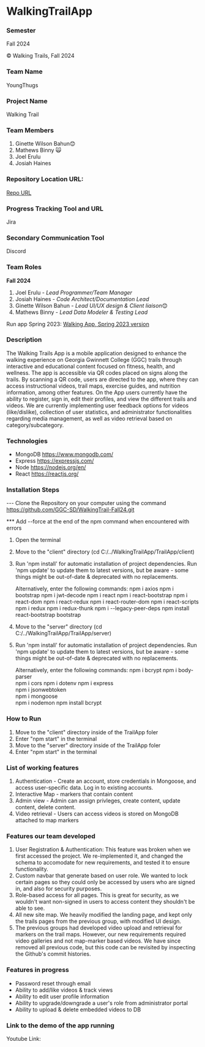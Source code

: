 # WalkingTrailApp

### Semester
Fall 2024

© Walking Trails, Fall 2024

### Team Name

YoungThugs

### Project Name

Walking Trail 

### Team Members
1. Ginette Wilson Bahun😊
2. Mathews Binny 🙀
3. Joel Erulu
4. Josiah Haines

### Repository Location URL:

[Repo URL](https://github.com/GGC-SD/WalkingTrailApp.git)

### Progress Tracking Tool and URL

Jira

### Secondary Communication Tool

Discord

### Team Roles

**Fall 2024**
1.   Joel Erulu - *Lead Programmer/Team Manager*
2.   Josiah Haines - *Code Architect/Documentation Lead*
3.   Ginette Wilson Bahun - *Lead UI/UX design & Client liaison*😊
4.   Mathews Binny - *Lead Data Modeler & Testing Lead*

Run app Spring 2023: [Walking App, Spring 2023 version](https://ggctrail.onrender.com/)

### Description

The Walking Trails App is a mobile application designed to enhance the walking experience on Georgia Gwinnett College (GGC) trails through interactive and educational content focused on fitness, health, and wellness. The app is accessible via QR codes placed on signs along the trails. By scanning a QR code, users are directed to the app, where they can access instructional videos, trail maps, exercise guides, and nutrition information, among other features. On the App users currently have the ability to register, sign in, edit their profiles, and view the different trails and videos. We are currently  implementing user feedback options for videos (like/dislike), collection of user statistics, and administrator functionalities regarding media management, as well as video retrieval based on category/subcategory.

### Technologies

- MongoDB
  https://www.mongodb.com/
- Express
  https://expressjs.com/
- Node
  https://nodejs.org/en/
- React
  https://reactjs.org/

### Installation Steps

--- Clone the Repository on your computer using the command https://github.com/GGC-SD/WalkingTrail-Fall24.git

\*\*\* Add --force at the end of the npm command when encountered with errors

1. Open the terminal
2. Move to the "client" directory (cd C:/../WalkingTrailApp/TrailApp/client)
3. Run 'npm install' for automatic installation of project dependencies. Run 'npm update' to update them to latest versions, but be aware - some things might be out-of-date & deprecated with no replacements.
   
   Alternatively, enter the following commands:
   npm i axios
   npm i bootstrap
   npm i jwt-decode
   npm i react
   npm i react-bootstrap
   npm i react-dom
   npm i react-redux
   npm i react-router-dom
   npm i react-scripts
   npm i redux
   npm i redux-thunk
   npm i --legacy-peer-deps
   npm install react-bootstrap bootstrap

5. Move to the "server" directory (cd C:/../WalkingTrailApp/TrailApp/server)
6. Run 'npm install' for automatic installation of project dependencies. Run 'npm update' to update them to latest versions, but be aware - some things might be out-of-date & deprecated with no replacements.
   
   Alternatively, enter the following commands: 
   npm i bcrypt
   npm i body-parser  
   npm i cors 
   npm i dotenv 
   npm i express  
   npm i jsonwebtoken  
   npm i mongoose  
   npm i nodemon
   npm install bcrypt

### How to Run

1. Move to the "client" directory inside of the TrailApp foler
2. Enter "npm start" in the terminal
3. Move to the "server" directory inside of the TrailApp foler
4. Enter "npm start" in the terminal

### List of working features

1. Authentication - Create an account, store credentials in Mongoose, and access user-specific data. Log in to existing accounts.
2. Interactive Map - markers that contain content
3. Admin view - Admin can assign privleges, create content, update content, delete content.
4. Video retrieval - Users can access videos is stored on MongoDB attached to map markers

### Features our team developed

1. User Registration & Authentication: This feature was broken when we first accessed the project. We re-implemented it, and changed the schema to accomodate for new requirements, and tested it to ensure functionality.
2. Custom navbar that generate based on user role. We wanted to lock certain pages so they could only be accessed by users who are signed in, and also for security purposes.
3. Role-based access for all pages. This is great for security, as we wouldn't want non-signed in users to access content they shouldn't be able to see.
4. All new site map. We heavily modified the landing page, and kept only the trails pages from the previous group, with modified UI design.
5. The previous groups had developed video upload and retrieval for markers on the trail maps. However, our new requirements required video galleries and not map-marker based videos. We have since removed all previous code, but this code can be revisited by inspecting the Github's commit histories.

### Features in progress

- Password reset through email
- Ability to add/like videos & track views
- Ability to edit user profile information
- Ability to upgrade/downgrade a user's role from administrator portal
- Ability to upload & delete embedded videos to DB

### Link to the demo of the app running

Youtube Link:
